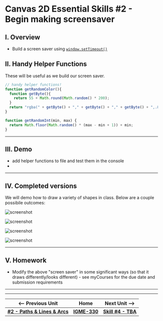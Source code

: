 # Canvas 2D Essential Skills #2 - Begin making screensaver

## I. Overview
- Build a screen saver using [`window.setTimeout()`](https://developer.mozilla.org/en-US/docs/Web/API/WindowOrWorkerGlobalScope/setTimeout)

## II. Handy Helper Functions

These will be useful as we build our screen saver.

```js
// handy helper functions!
function getRandomColor(){
  function getByte(){
    return 55 + Math.round(Math.random() * 200);
  }
  return "rgba(" + getByte() + "," + getByte() + "," + getByte() + ",.8)";
}

function getRandomInt(min, max) {
  return Math.floor(Math.random() * (max - min + 1)) + min;
}
```

<hr>

## III. Demo
- add helper functions to file and test them in the console
- 


<hr>

## IV. Completed versions

We will demo how to draw a variety of shapes in class. Below are a couple possibile outcomes:

![screenshot](./_images/screen-saver-1.gif)

![screenshot](./_images/screen-saver-2.gif)

![screenshot](./_images/screen-saver-3.gif)

![screenshot](./_images/screen-saver-4.gif)

<hr>

## V. Homework

- Modify the above "screen saver" in some significant ways (so that it draws differently/looks different) - see myCourses for the due date and submission requirements

 
 
 
 <hr><hr>

| <-- Previous Unit | Home | Next Unit -->
| --- | --- | --- 
|  [**#2 - Paths & Lines & Arcs**](2-canvas-paths-lines-arcs.md) |  [**IGME-330**](../README.md) | [**Skill #4 - TBA**]()
